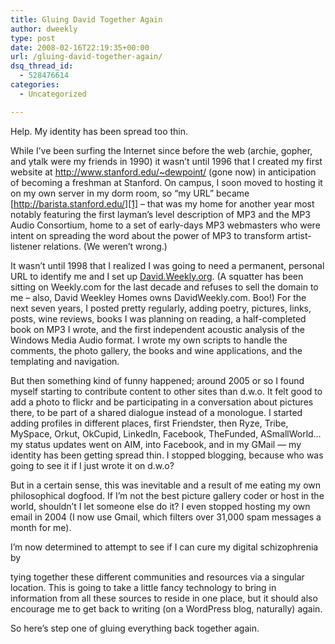 ```yaml
---
title: Gluing David Together Again
author: dweekly
type: post
date: 2008-02-16T22:19:35+00:00
url: /gluing-david-together-again/
dsq_thread_id:
  - 528476614
categories:
  - Uncategorized

---
```

Help. My identity has been spread too thin.

While I&#8217;ve been surfing the Internet since before the web (archie, gopher, and ytalk were my friends in 1990) it wasn&#8217;t until 1996 that I created my first website at http://www.stanford.edu/~dewpoint/ (gone now) in anticipation of becoming a freshman at Stanford. On campus, I soon moved to hosting it on my own server in my dorm room, so &#8220;my URL&#8221; became [http://barista.stanford.edu/][1] &#8211; that was my home for another year most notably featuring the first layman&#8217;s level description of MP3 and the MP3 Audio Consortium, home to a set of early-days MP3 webmasters who were intent on spreading the word about the power of MP3 to transform artist-listener relations. (We weren&#8217;t wrong.)

It wasn&#8217;t until 1998 that I realized I was going to need a permanent, personal URL to identify me and I set up [David.Weekly.org][2]. (A squatter has been sitting on Weekly.com for the last decade and refuses to sell the domain to me &#8211; also, David Weekley Homes owns DavidWeekly.com. Boo!) For the next seven years, I posted pretty regularly, adding poetry, pictures, links, posts, wine reviews, books I was planning on reading, a half-completed book on MP3 I wrote, and the first independent acoustic analysis of the Windows Media Audio format. I wrote my own scripts to handle the comments, the photo gallery, the books and wine applications, and the templating and navigation.

But then something kind of funny happened; around 2005 or so I found myself starting to contribute content to other sites than d.w.o. It felt good to add a photo to flickr and be participating in a conversation about pictures there, to be part of a shared dialogue instead of a monologue. I started adding profiles in different places, first Friendster, then Ryze, Tribe, MySpace, Orkut, OkCupid, LinkedIn, Facebook, TheFunded, ASmallWorld&#8230;my status updates went on AIM, into Facebook, and in my GMail &#8212; my identity has been getting spread thin. I stopped blogging, because who was going to see it if I just wrote it on d.w.o?

But in a certain sense, this was inevitable and a result of me eating my own philosophical dogfood. If I&#8217;m not the best picture gallery coder or host in the world, shouldn&#8217;t I let someone else do it? I even stopped hosting my own email in 2004 (I now use Gmail, which filters over 31,000 spam messages a month for me).

I&#8217;m now determined to attempt to see if I can cure my digital schizophrenia by
  
tying together these different communities and resources via a singular location. This is going to take a little fancy technology to bring in information from all these sources to reside in one place, but it should also encourage me to get back to writing (on a WordPress blog, naturally) again.

So here&#8217;s step one of gluing everything back together again.

 [1]: http://web.archive.org/web/19971224164614/http://barista.stanford.edu/
 [2]: http://david.weekly.org/